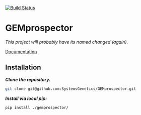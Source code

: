 [![Build Status](https://travis-ci.com/SystemsGenetics/GEMprospector.svg?branch=master)](https://travis-ci.com/SystemsGenetics/GEMprospector)

# GEMprospector

*This project will probably have its named changed (again).*

[Documentation](https://systemsgenetics.github.io/GEMprospector/)


## Installation

***Clone the repository.***

```bash
git clone git@github.com:SystemsGenetics/GEMprospector.git
```

***Install via local pip:***

```bash
pip install ./gemprospector/
```
